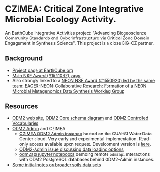 # CZIMEA: Critical Zone Integrative Microbial Ecology Activity. 

An EarthCube Integrative Activities project: "Advancing Biogeoscience Community Standards and Cyberinfrastructure via Critical Zone Domain Engagement in Synthesis Science". This project is a close BiG-CZ partner.

## Background
- [Project page at EarthCube.org](https://www.earthcube.org/group/advancing-biogeoscience-community-standards-cyberinfrastructure-critical-zone-domain-engagement-synthesis-science)
- [Main NSF Award (#1541047) page](https://www.nsf.gov/awardsearch/showAward?AWD_ID=1541047)
- Also strongly linked to a [NEON NSF Award (#1550920) led by the same team: EAGER-NEON: Collaborative Research: Formation of a NEON Microbial Metagenomics Data Synthesis Working Group](https://www.nsf.gov/awardsearch/showAward?AWD_ID=1550920)

## Resources
- [ODM2 web site](http://www.odm2.org), [ODM2 Core schema diagram](http://odm2.github.io/ODM2/schemas/ODM2_Current/diagrams/ODM2Core.html) and [ODM2 Controlled Vocabularies](http://vocabulary.odm2.org)
- [ODM2 Admin](https://github.com/miguelcleon/ODM2-Admin) and CZIMEA
  - [CZIMEA ODM2 Admin instance](http://odm2admin.cuahsi.org/CZIMEA/CZIMEA) hosted on the CUAHSI Water Data Center cloud. Very early and experimental implementation. Read-only access available upon request. Development version is [here](http://odm2admin.cuahsi.org/CZIMEA/CZIMEA).
  - [ODM2-Admin issue discussing data loading options](https://github.com/miguelcleon/ODM2-Admin/issues/16)
  - [odm2api jupyter notebooks](https://github.com/miguelcleon/ODM2API-ipython-notebooks) demoing remote `odm2api` interactions with ODM2 PostgreSQL databases behind ODM2-Admin instances.
- [Some initial notes on broader soils data sets](GeneralSoilsData.md)
